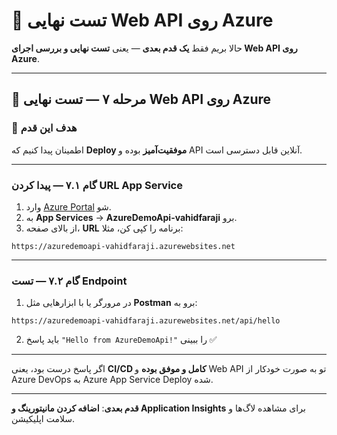 # 🚀 تست نهایی Web API روی Azure

حالا بریم فقط **یک قدم بعدی** — یعنی **تست نهایی و بررسی اجرای Web API روی Azure**.

---

## 🔹 مرحله ۷ — تست نهایی Web API روی Azure

### 🎯 هدف این قدم

اطمینان پیدا کنیم که **Deploy موفقیت‌آمیز** بوده و API آنلاین قابل دسترسی است.

---

### گام ۷.۱ — پیدا کردن URL App Service

1. وارد [Azure Portal](https://portal.azure.com) شو.
2. به **App Services** → **AzureDemoApi-vahidfaraji** برو.
3. از بالای صفحه، **URL** برنامه را کپی کن، مثلا:

```
https://azuredemoapi-vahidfaraji.azurewebsites.net
```

---

### گام ۷.۲ — تست Endpoint

1. در مرورگر یا با ابزارهایی مثل **Postman** برو به:

```
https://azuredemoapi-vahidfaraji.azurewebsites.net/api/hello
```

2. باید پاسخ `"Hello from AzureDemoApi!"` را ببینی ✅

---

اگر پاسخ درست بود، یعنی **CI/CD کامل و موفق بوده** و Web API تو به صورت خودکار از Azure DevOps به Azure App Service Deploy شده.

---

**قدم بعدی**: **اضافه کردن مانیتورینگ و Application Insights** برای مشاهده لاگ‌ها و سلامت اپلیکیشن.

